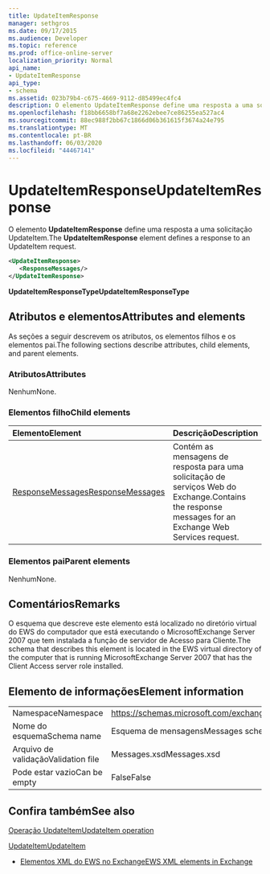 ```yaml
---
title: UpdateItemResponse
manager: sethgros
ms.date: 09/17/2015
ms.audience: Developer
ms.topic: reference
ms.prod: office-online-server
localization_priority: Normal
api_name:
- UpdateItemResponse
api_type:
- schema
ms.assetid: 023b79b4-c675-4669-9112-d85499ec4fc4
description: O elemento UpdateItemResponse define uma resposta a uma solicitação UpdateItem.
ms.openlocfilehash: f18bb6658bf7a68e2262ebee7ce86255ea527ac4
ms.sourcegitcommit: 88ec988f2bb67c1866d06b361615f3674a24e795
ms.translationtype: MT
ms.contentlocale: pt-BR
ms.lasthandoff: 06/03/2020
ms.locfileid: "44467141"
---
```

# <a name="updateitemresponse"></a><span data-ttu-id="e9b2c-103">UpdateItemResponse</span><span class="sxs-lookup"><span data-stu-id="e9b2c-103">UpdateItemResponse</span></span>

<span data-ttu-id="e9b2c-104">O elemento **UpdateItemResponse** define uma resposta a uma solicitação UpdateItem.</span><span class="sxs-lookup"><span data-stu-id="e9b2c-104">The **UpdateItemResponse** element defines a response to an UpdateItem request.</span></span> 
  
```xml
<UpdateItemResponse>
   <ResponseMessages/>
</UpdateItemResponse>
```

 <span data-ttu-id="e9b2c-105">**UpdateItemResponseType**</span><span class="sxs-lookup"><span data-stu-id="e9b2c-105">**UpdateItemResponseType**</span></span>
## <a name="attributes-and-elements"></a><span data-ttu-id="e9b2c-106">Atributos e elementos</span><span class="sxs-lookup"><span data-stu-id="e9b2c-106">Attributes and elements</span></span>

<span data-ttu-id="e9b2c-107">As seções a seguir descrevem os atributos, os elementos filhos e os elementos pai.</span><span class="sxs-lookup"><span data-stu-id="e9b2c-107">The following sections describe attributes, child elements, and parent elements.</span></span>
  
### <a name="attributes"></a><span data-ttu-id="e9b2c-108">Atributos</span><span class="sxs-lookup"><span data-stu-id="e9b2c-108">Attributes</span></span>

<span data-ttu-id="e9b2c-109">Nenhum</span><span class="sxs-lookup"><span data-stu-id="e9b2c-109">None.</span></span>
  
### <a name="child-elements"></a><span data-ttu-id="e9b2c-110">Elementos filho</span><span class="sxs-lookup"><span data-stu-id="e9b2c-110">Child elements</span></span>

|<span data-ttu-id="e9b2c-111">**Elemento**</span><span class="sxs-lookup"><span data-stu-id="e9b2c-111">**Element**</span></span>|<span data-ttu-id="e9b2c-112">**Descrição**</span><span class="sxs-lookup"><span data-stu-id="e9b2c-112">**Description**</span></span>|
|:-----|:-----|
|[<span data-ttu-id="e9b2c-113">ResponseMessages</span><span class="sxs-lookup"><span data-stu-id="e9b2c-113">ResponseMessages</span></span>](responsemessages.md) <br/> |<span data-ttu-id="e9b2c-114">Contém as mensagens de resposta para uma solicitação de serviços Web do Exchange.</span><span class="sxs-lookup"><span data-stu-id="e9b2c-114">Contains the response messages for an Exchange Web Services request.</span></span>  <br/> |
   
### <a name="parent-elements"></a><span data-ttu-id="e9b2c-115">Elementos pai</span><span class="sxs-lookup"><span data-stu-id="e9b2c-115">Parent elements</span></span>

<span data-ttu-id="e9b2c-116">Nenhum</span><span class="sxs-lookup"><span data-stu-id="e9b2c-116">None.</span></span>
  
## <a name="remarks"></a><span data-ttu-id="e9b2c-117">Comentários</span><span class="sxs-lookup"><span data-stu-id="e9b2c-117">Remarks</span></span>

<span data-ttu-id="e9b2c-118">O esquema que descreve este elemento está localizado no diretório virtual do EWS do computador que está executando o MicrosoftExchange Server 2007 que tem instalada a função de servidor de Acesso para Cliente.</span><span class="sxs-lookup"><span data-stu-id="e9b2c-118">The schema that describes this element is located in the EWS virtual directory of the computer that is running MicrosoftExchange Server 2007 that has the Client Access server role installed.</span></span>
  
## <a name="element-information"></a><span data-ttu-id="e9b2c-119">Elemento de informações</span><span class="sxs-lookup"><span data-stu-id="e9b2c-119">Element information</span></span>

|||
|:-----|:-----|
|<span data-ttu-id="e9b2c-120">Namespace</span><span class="sxs-lookup"><span data-stu-id="e9b2c-120">Namespace</span></span>  <br/> |https://schemas.microsoft.com/exchange/services/2006/messages  <br/> |
|<span data-ttu-id="e9b2c-121">Nome do esquema</span><span class="sxs-lookup"><span data-stu-id="e9b2c-121">Schema name</span></span>  <br/> |<span data-ttu-id="e9b2c-122">Esquema de mensagens</span><span class="sxs-lookup"><span data-stu-id="e9b2c-122">Messages schema</span></span>  <br/> |
|<span data-ttu-id="e9b2c-123">Arquivo de validação</span><span class="sxs-lookup"><span data-stu-id="e9b2c-123">Validation file</span></span>  <br/> |<span data-ttu-id="e9b2c-124">Messages.xsd</span><span class="sxs-lookup"><span data-stu-id="e9b2c-124">Messages.xsd</span></span>  <br/> |
|<span data-ttu-id="e9b2c-125">Pode estar vazio</span><span class="sxs-lookup"><span data-stu-id="e9b2c-125">Can be empty</span></span>  <br/> |<span data-ttu-id="e9b2c-126">False</span><span class="sxs-lookup"><span data-stu-id="e9b2c-126">False</span></span>  <br/> |
   
## <a name="see-also"></a><span data-ttu-id="e9b2c-127">Confira também</span><span class="sxs-lookup"><span data-stu-id="e9b2c-127">See also</span></span>



[<span data-ttu-id="e9b2c-128">Operação UpdateItem</span><span class="sxs-lookup"><span data-stu-id="e9b2c-128">UpdateItem operation</span></span>](updateitem-operation.md)
  
[<span data-ttu-id="e9b2c-129">UpdateItem</span><span class="sxs-lookup"><span data-stu-id="e9b2c-129">UpdateItem</span></span>](updateitem.md)


- [<span data-ttu-id="e9b2c-130">Elementos XML do EWS no Exchange</span><span class="sxs-lookup"><span data-stu-id="e9b2c-130">EWS XML elements in Exchange</span></span>](ews-xml-elements-in-exchange.md)

